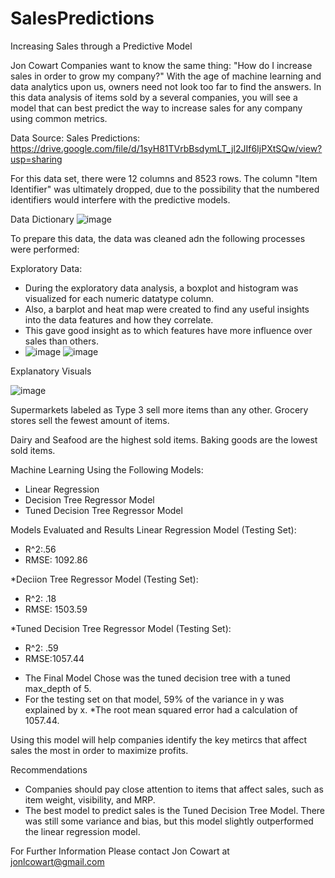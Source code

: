 # SalesPredictions
Increasing Sales through a Predictive Model

Jon Cowart
Companies want to know the same thing: "How do I increase sales in order to grow my company?" With the age of machine learning and data analytics upon us, owners need not look too far to find the answers. In this data analysis of items sold by a several companies, you will see a model that can best predict the way to increase sales for any company using common metrics.

Data Source:
Sales Predictions: https://drive.google.com/file/d/1syH81TVrbBsdymLT_jl2JIf6IjPXtSQw/view?usp=sharing

For this data set, there were 12 columns and 8523 rows. The column "Item Identifier" was ultimately dropped, due to the possibility that the numbered identifiers would interfere with the predictive models.

Data Dictionary
![image](https://user-images.githubusercontent.com/97577565/225773107-0cf6e115-baa5-4e90-aaeb-b2a7d2e986cb.png)


To prepare this data, the data was cleaned adn the following processes were performed:

Exploratory Data:


*   During the exploratory data analysis, a boxplot and histogram was visualized for each numeric datatype column.
*   Also, a barplot and heat map were created to find any useful insights into the data features and how they correlate.
* This gave good insight as to which features have more influence over sales than others.
* ![image](https://user-images.githubusercontent.com/97577565/225773306-8ed29b9a-78bd-4c00-a61b-45aa3d75dac9.png)
![image](https://user-images.githubusercontent.com/97577565/225773329-3965bf43-c6fb-49b2-9380-de669288177c.png)

Explanatory Visuals

![image](https://user-images.githubusercontent.com/97577565/225773436-8ed149fb-2859-4099-bd82-a237ef669cd4.png)

Supermarkets labeled as Type 3 sell more items than any other. Grocery stores sell the fewest amount of items. 

Dairy and Seafood are the highest sold items. 
Baking goods are the lowest sold items.

Machine Learning Using the Following Models:


*   Linear Regression
*   Decision Tree Regressor Model
* Tuned Decision Tree Regressor Model

Models Evaluated and Results
Linear Regression Model (Testing Set):
- R^2:.56
- RMSE: 1092.86

*Deciion Tree Regressor Model (Testing Set):
- R^2: .18
- RMSE: 1503.59

*Tuned Decision Tree Regressor Model (Testing Set):
- R^2: .59
- RMSE:1057.44

* The Final Model Chose was the tuned decision tree with a tuned max_depth of 5.
* For the testing set on that model, 59% of the variance in y was explained by x.
*The root mean squared error had a calculation of 1057.44.

Using this model will help companies identify the key metircs that affect sales the most in order to maximize profits.

Recommendations
* Companies should pay close attention to items that affect sales, such as item weight, visibility, and MRP. 
* The best model to predict sales is the Tuned Decision Tree Model. There was still some variance and bias, but this model slightly outperformed the linear regression model.


For Further Information
Please contact Jon Cowart at jonlcowart@gmail.com
